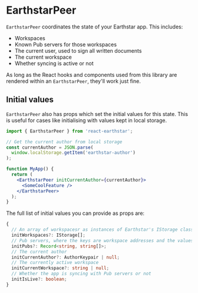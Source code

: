 # EarthstarPeer

`EarthstarPeer` coordinates the state of your Earthstar app. This includes:

- Workspaces
- Known Pub servers for those workspaces
- The current user, used to sign all written documents
- The current workspace
- Whether syncing is active or not

As long as the React hooks and components used from this library are rendered within an `EarthstarPeer`, they'll work just fine.

## Initial values

`EarthstarPeer` also has props which set the initial values for this state. This is useful for cases like initialising with values kept in local storage.

```jsx
import { EarthstarPeer } from 'react-earthstar';

// Get the current author from local storage
const currentAuthor = JSON.parse(
  window.localStorage.getItem('earthstar-author')
);

function MyApp() {
  return (
    <EarthstarPeer initCurrentAuthor={currentAuthor}>
      <SomeCoolFeature />
    </EarthstarPeer>
  );
}
```

The full list of initial values you can provide as props are:

```ts
{
  // An array of workspacesr as instances of Earthstar's IStorage class
  initWorkspaces?: IStorage[];
  // Pub servers, where the keys are workspace addresses and the values are arrays of Pub Server URLs
  initPubs?: Record<string, string[]>;
  // The current author
  initCurrentAuthor?: AuthorKeypair | null;
  // The currently active workspace
  initCurrentWorkspace?: string | null;
  // Whether the app is syncing with Pub servers or not
  initIsLive?: boolean;
}
```
